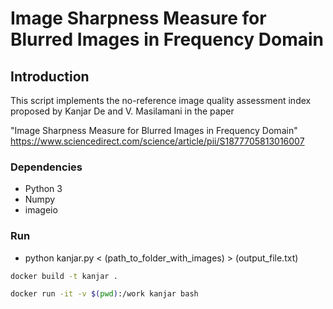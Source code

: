 # Image Sharpness Measure for Blurred Images in Frequency Domain

## Introduction
This script implements the no-reference image quality assessment index proposed
by Kanjar De and V. Masilamani in the paper

"Image Sharpness Measure for Blurred Images in Frequency Domain"
https://www.sciencedirect.com/science/article/pii/S1877705813016007

### Dependencies
* Python 3
* Numpy
* imageio

### Run
* python kanjar.py < (path_to_folder_with_images) > (output_file.txt)


```bash
docker build -t kanjar .
```

```bash
docker run -it -v $(pwd):/work kanjar bash
```